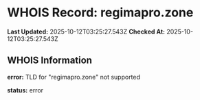 # WHOIS Record: regimapro.zone

**Last Updated:** 2025-10-12T03:25:27.543Z
**Checked At:** 2025-10-12T03:25:27.543Z

## WHOIS Information

**error:** TLD for "regimapro.zone" not supported

**status:** error

